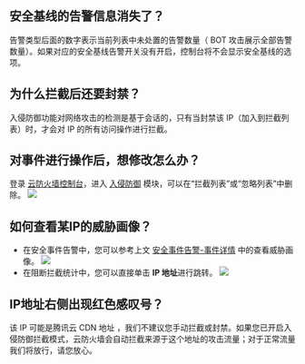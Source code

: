 ## 安全基线的告警信息消失了？
告警类型后面的数字表示当前列表中未处置的告警数量（ BOT 攻击展示全部告警数量）。如果对应的安全基线告警开关没有开启，控制台将不会显示安全基线的选项。
## 为什么拦截后还要封禁？
入侵防御功能对网络攻击的检测是基于会话的，只有当封禁该 IP（加入到拦截列表）时，才会对 IP 的所有访问操作进行拦截。
## 对事件进行操作后，想修改怎么办？
登录 [云防火墙控制台](https://console.cloud.tencent.com/cfw/warncenter)，进入 [入侵防御](https://console.cloud.tencent.com/cfw/ips)  模块，可以在“拦截列表”或“忽略列表”中删除。
![](https://main.qcloudimg.com/raw/69af66073c7b1d48f93e14eb695051a0.jpg)
## 如何查看某IP的威胁画像？
- 在安全事件告警中，您可以参考上文 [安全事件告警-事件详情](https://cloud.tencent.com/document/product/1132/55815#keshihua) 中的查看威胁画像。
![](https://main.qcloudimg.com/raw/e3d2d37138335326cd798e9444164e11.png)
- 在阻断拦截统计中，您可以直接单击 **IP 地址**进行跳转。
![](https://main.qcloudimg.com/raw/58166d25b82c010b685e94c51a7c92e8.png)

## IP地址右侧出现红色感叹号？
该 IP 可能是腾讯云 CDN 地址 ，我们不建议您手动拦截或封禁。如果您已开启入侵防御拦截模式，云防火墙会自动拦截来源于这个地址的攻击流量；对于正常流量我们将放行，请您放心。
